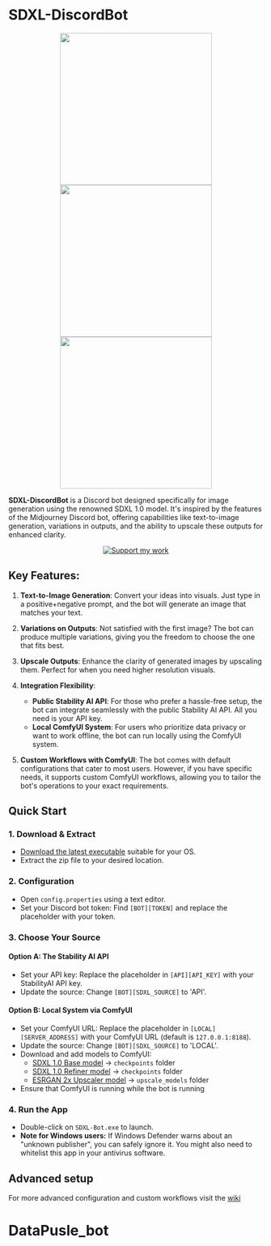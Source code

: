 # SDXL-DiscordBot


<p float="left" align="center">
  <img src="https://github.com/dab-bot/ComfyUI-SDXL-DiscordBot/assets/79825913/b206c020-d56f-4a09-b990-21ffc8b94296" height="300px" align="top" />
  <img src="https://github.com/dab-bot/ComfyUI-SDXL-DiscordBot/assets/79825913/a1581e4c-9dbf-44d8-9891-3499c4f8cb6b" height="300px" align="top" /> 
  <img src="https://github.com/dab-bot/ComfyUI-SDXL-DiscordBot/assets/79825913/3a046c12-be79-4323-a081-b22c0bfdc5f2" height="300px" align="top" />
</p>

**SDXL-DiscordBot** is a Discord bot designed specifically for image generation using the renowned SDXL 1.0 model. It's inspired by the features of the Midjourney Discord bot, offering capabilities like text-to-image generation, variations in outputs, and the ability to upscale these outputs for enhanced clarity.

<div align="center">
  
[![Support my work](https://i.imgur.com/NOoWZ8G.png)](https://ko-fi.com/dab_bot)

</div>


## Key Features:

1. **Text-to-Image Generation**: Convert your ideas into visuals. Just type in a positive+negative prompt, and the bot will generate an image that matches your text.

2. **Variations on Outputs**: Not satisfied with the first image? The bot can produce multiple variations, giving you the freedom to choose the one that fits best.

3. **Upscale Outputs**: Enhance the clarity of generated images by upscaling them. Perfect for when you need higher resolution visuals.

4. **Integration Flexibility**: 
   - **Public Stability AI API**: For those who prefer a hassle-free setup, the bot can integrate seamlessly with the public Stability AI API. All you need is your API key.
   - **Local ComfyUI System**: For users who prioritize data privacy or want to work offline, the bot can run locally using the ComfyUI system.

5. **Custom Workflows with ComfyUI**: The bot comes with default configurations that cater to most users. However, if you have specific needs, it supports custom ComfyUI workflows, allowing you to tailor the bot's operations to your exact requirements.

## Quick Start

### 1. **Download & Extract**
- [Download the latest executable](https://github.com/dab-bot/ComfyUI-SDXL-DiscordBot/releases) suitable for your OS.
- Extract the zip file to your desired location.

### 2. **Configuration**
- Open `config.properties` using a text editor.
- Set your Discord bot token: Find `[BOT][TOKEN]` and replace the placeholder with your token.

### 3. **Choose Your Source**

#### Option A: **The Stability AI API**
- Set your API key: Replace the placeholder in `[API][API_KEY]` with your StabilityAI API key.
- Update the source: Change `[BOT][SDXL_SOURCE]` to 'API'.

#### Option B: **Local System via ComfyUI**
- Set your ComfyUI URL: Replace the placeholder in `[LOCAL][SERVER_ADDRESS]` with your ComfyUI URL (default is `127.0.0.1:8188`).
- Update the source: Change `[BOT][SDXL_SOURCE]` to 'LOCAL'.
- Download and add models to ComfyUI:
  - [SDXL 1.0 Base model](https://huggingface.co/stabilityai/stable-diffusion-xl-base-1.0/resolve/main/sd_xl_base_1.0.safetensors) → `checkpoints` folder
  - [SDXL 1.0 Refiner model](https://huggingface.co/stabilityai/stable-diffusion-xl-refiner-1.0/resolve/main/sd_xl_refiner_1.0.safetensors) → `checkpoints` folder
  - [ESRGAN 2x Upscaler model](https://github.com/xinntao/Real-ESRGAN/releases/download/v0.2.1/RealESRGAN_x2plus.pth) → `upscale_models` folder
- Ensure that ComfyUI is running while the bot is running

### 4. **Run the App**
- Double-click on `SDXL-Bot.exe` to launch.
- **Note for Windows users:** If Windows Defender warns about an "unknown publisher", you can safely ignore it. You might also need to whitelist this app in your antivirus software.

## Advanced setup
For more advanced configuration and custom workflows visit the [wiki](https://github.com/dab-bot/ComfyUI-SDXL-DiscordBot/wiki/Advanced-config)
# DataPusle_bot
